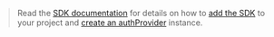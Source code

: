 ﻿<!-- markdownlint-disable MD041-->

> Read the [SDK documentation](https://docs.microsoft.com/graph/sdks/sdks-overview) for details on how to [add the SDK](https://docs.microsoft.com/graph/sdks/sdk-installation) to your project and [create an authProvider](https://docs.microsoft.com/graph/sdks/choose-authentication-providers) instance.
